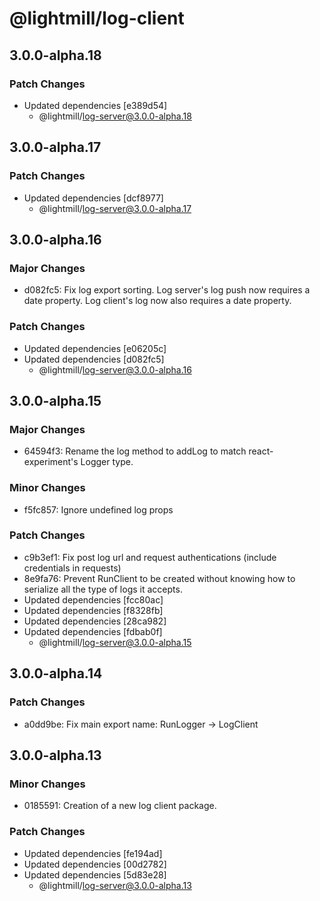 # @lightmill/log-client

## 3.0.0-alpha.18

### Patch Changes

- Updated dependencies [e389d54]
  - @lightmill/log-server@3.0.0-alpha.18

## 3.0.0-alpha.17

### Patch Changes

- Updated dependencies [dcf8977]
  - @lightmill/log-server@3.0.0-alpha.17

## 3.0.0-alpha.16

### Major Changes

- d082fc5: Fix log export sorting. Log server's log push now requires a date property. Log client's log now also requires a date property.

### Patch Changes

- Updated dependencies [e06205c]
- Updated dependencies [d082fc5]
  - @lightmill/log-server@3.0.0-alpha.16

## 3.0.0-alpha.15

### Major Changes

- 64594f3: Rename the log method to addLog to match react-experiment's Logger type.

### Minor Changes

- f5fc857: Ignore undefined log props

### Patch Changes

- c9b3ef1: Fix post log url and request authentications (include credentials in requests)
- 8e9fa76: Prevent RunClient to be created without knowing how to serialize all the type of logs it accepts.
- Updated dependencies [fcc80ac]
- Updated dependencies [f8328fb]
- Updated dependencies [28ca982]
- Updated dependencies [fdbab0f]
  - @lightmill/log-server@3.0.0-alpha.15

## 3.0.0-alpha.14

### Patch Changes

- a0dd9be: Fix main export name: RunLogger -> LogClient

## 3.0.0-alpha.13

### Minor Changes

- 0185591: Creation of a new log client package.

### Patch Changes

- Updated dependencies [fe194ad]
- Updated dependencies [00d2782]
- Updated dependencies [5d83e28]
  - @lightmill/log-server@3.0.0-alpha.13
